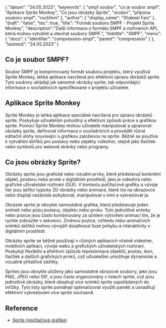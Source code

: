 {
"datum": "24.05.2023",
  "keywords": [
"smpf soubor",
"co je soubor smpf",
"Aplikace Sprite Monkey",
"Co jsou obrázky Sprite",
"soubor",
"přípona souboru smpf",
"rozšíření"
],
  "author": {
"display_name": "Shakeel Faiz"
},
"draft": "false",
"toc": true,
"title": "Formát souboru SMPF - Projekt Sprite Monkey",
  "description":"Další informace o formátu SMPF a rozhraních API, která mohou vytvářet a otevírat soubory SMPF.",
  "linktitle": "SMPF",
  "menu": {
    "docs": {
      "identifier": "compression-smpf",
      "parent": "compression"
}
},
"lastmod": "24.05.2023"
}

## Co je soubor SMPF?

Soubor SMPF je komprimovaný formát souboru projektu, který využívá Sprite Monkey, lehká aplikace navržená pro efektivní úpravu obrázků sprite. Tyto soubory ukládají jak samotné obrázky sprite, tak odpovídající informace o souřadnicích specifikované v projektu uživatele.

## Aplikace Sprite Monkey

Sprite Monkey je lehká aplikace speciálně navržená pro úpravu obrázků sprite. Poskytuje uživatelům pohodlný a efektivní způsob práce s grafikou sprite. Pomocí Sprite Monkey mohou uživatelé manipulovat a upravovat obrázky sprite, definovat informace o souřadnicích a provádět různé editační úlohy související s grafikou založenou na sprite. Běžně se používá k vytváření skřítků pro postavy nebo objekty videoher, stejně jako tlačítek nebo symbolů pro webové stránky nebo programy.

## Co jsou obrázky Sprite?

Obrázky sprite jsou grafické nebo vizuální prvky, které představují konkrétní objekt, postavu nebo prvek v digitálním prostředí, jako je videohra nebo grafické uživatelské rozhraní (GUI). V kontextu počítačové grafiky a vývoje her jsou skřítci typicky 2D obrázky nebo animace, které lze na obrazovce nebo displeji nezávisle pohybovat, manipulovat s nimi a vykreslovat je.

Obrázek sprite je obvykle samostatná grafika, která představuje jeden snímek nebo pózu postavy, objektu nebo prvku. Tyto jednotlivé snímky nebo pozice jsou často kombinovány za účelem vytvoření animací tím, že je rychle zobrazíte v sekvenci. Změnou pozice, vzhledu nebo animačních snímků skřítků mohou vývojáři dosáhnout iluze pohybu a interaktivity v digitálním prostředí.

Obrázky sprite se běžně používají v různých aplikacích včetně videoher, mobilních aplikací, vývoje webu a grafických uživatelských rozhraní. Poskytují flexibilní a efektivní způsob reprezentace objektů, postav, ikon, tlačítek a dalších grafických prvků, což uživatelům umožňuje dynamické a vizuálně přitažlivé zážitky.

Sprites jsou obvykle uloženy jako samostatné obrazové soubory, jako jsou PNG, JPEG nebo GIF, a jsou často organizovány v listech sprite, což jsou jednotlivé obrázky, které obsahují více snímků sprite uspořádaných do mřížky. Tyto listy sprite pomáhají optimalizovat využití paměti a usnadňují efektivní vykreslování více sprite současně.

## Reference
* [Sprite (počítačová grafika)](https://en.wikipedia.org/wiki/Sprite_(computer_graphics))

